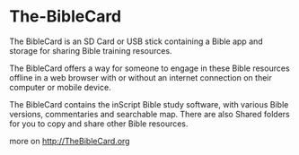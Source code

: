# The-BibleCard

The BibleCard is an SD Card or USB stick containing a Bible app and storage for sharing Bible training resources.

The BibleCard offers a way for someone to engage in these Bible resources offline in a web browser with or without an internet connection
on their computer or mobile device.

The BibleCard contains the inScript Bible study software, with various Bible versions, commentaries and searchable map. 
There are also Shared folders for you to copy and share other Bible resources.

more on http://TheBibleCard.org
